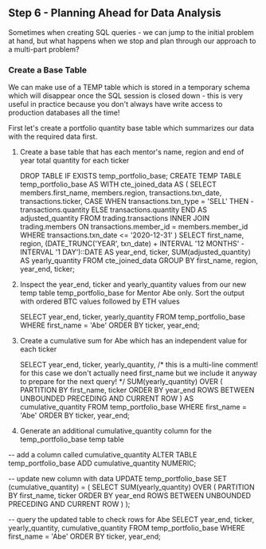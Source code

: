 ## Step 6 - Planning Ahead for Data Analysis
Sometimes when creating SQL queries - we can jump to the initial problem at hand, but what happens when we stop and plan through our approach to a multi-part problem?

### Create a Base Table
We can make use of a TEMP table which is stored in a temporary schema which will disappear once the SQL session is closed down - this is very useful in practice because you don't always have write access to production databases all the time!

First let's create a portfolio quantity base table which summarizes our data with the required data first.

1. Create a base table that has each mentor's name, region and end of year total quantity for each ticker

    DROP TABLE IF EXISTS temp_portfolio_base;
    CREATE TEMP TABLE temp_portfolio_base AS
    WITH cte_joined_data AS (
    SELECT
        members.first_name,
        members.region,
        transactions.txn_date,
        transactions.ticker,
        CASE
        WHEN transactions.txn_type = 'SELL' THEN -transactions.quantity
        ELSE transactions.quantity
        END AS adjusted_quantity
    FROM trading.transactions
    INNER JOIN trading.members
        ON transactions.member_id = members.member_id
    WHERE transactions.txn_date <= '2020-12-31'
    )
    SELECT
    first_name,
    region,
    (DATE_TRUNC('YEAR', txn_date) + INTERVAL '12 MONTHS' - INTERVAL '1 DAY')::DATE AS year_end,
    ticker,
    SUM(adjusted_quantity) AS yearly_quantity
    FROM cte_joined_data
    GROUP BY first_name, region, year_end, ticker;

2. Inspect the year_end, ticker and yearly_quantity values from our new temp table temp_portfolio_base for Mentor Abe only. Sort the output with ordered BTC values followed by ETH values 

    SELECT
    year_end,
    ticker,
    yearly_quantity
    FROM temp_portfolio_base
    WHERE first_name = 'Abe'
    ORDER BY ticker, year_end;

3. Create a cumulative sum for Abe which has an independent value for each ticker

    SELECT
    year_end,
    ticker,
    yearly_quantity,
    /* this is a multi-line comment!
        for this case we don't actually need first_name
        but we include it anyway to prepare for the next query! */
    SUM(yearly_quantity) OVER (
        PARTITION BY first_name, ticker
        ORDER BY year_end
        ROWS BETWEEN UNBOUNDED PRECEDING AND CURRENT ROW
    ) AS cumulative_quantity
    FROM temp_portfolio_base
    WHERE first_name = 'Abe'
    ORDER BY ticker, year_end;

4. Generate an additional cumulative_quantity column for the temp_portfolio_base temp table

-- add a column called cumulative_quantity
ALTER TABLE temp_portfolio_base
ADD cumulative_quantity NUMERIC;

-- update new column with data
UPDATE temp_portfolio_base
SET (cumulative_quantity) = (
  SELECT
      SUM(yearly_quantity) OVER (
    PARTITION BY first_name, ticker
    ORDER BY year_end
    ROWS BETWEEN UNBOUNDED PRECEDING AND CURRENT ROW
  )
);

-- query the updated table to check rows for Abe
SELECT
  year_end,
  ticker,
  yearly_quantity,
  cumulative_quantity
FROM temp_portfolio_base
WHERE first_name = 'Abe'
ORDER BY ticker, year_end;